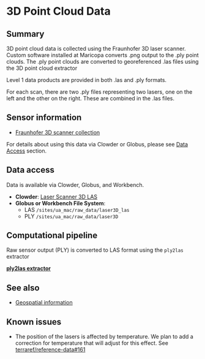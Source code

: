 # 3D Point Cloud Data

## Summary

3D point cloud data is collected using the Fraunhofer 3D laser scanner. Custom software installed at Maricopa converts .png output to the .ply point clouds. The .ply point clouds are converted to georeferenced .las files using the 3D point cloud extractor

Level 1 data products are provided in both .las and .ply formats.

For each scan, there are two .ply files representing two lasers, one on the left and the other on the right. These are combined in the .las files.  


## Sensor information

* [Fraunhofer 3D scanner collection](https://terraref.ncsa.illinois.edu/clowder/files/581793394f0ce77b66562ff9?dataset=581789af4f0ce77b6655d094&space=)

For details about using this data via Clowder or Globus, please see [Data Access](../user/how-to-access-data.md) section.


## Data access

Data is available via Clowder, Globus, and Workbench.

* **Clowder**: [Laser Scanner 3D LAS](https://terraref.ncsa.illinois.edu/clowder/collection/5a0ca1ad4f0ca87e15b485e8)
* **Globus or Workbench File System**:
  * LAS `/sites/ua_mac/raw_data/laser3D_las`
  * PLY `/sites/ua_mac/raw_data/laser3D`

## Computational pipeline

Raw sensor output (PLY) is converted to LAS format using the `ply2las` extractor

[**ply2las**](https://github.com/terraref/extractors-3dscanner)**[ extractor](https://github.com/terraref/extractors-3dscanner)**


## See also

* [Geospatial information](/user/geospatial-information.md)

## Known issues

* The position of the lasers is affected by temperature. We plan to add a correction for temperature that will adjust for this effect. See [terraref/reference-data#161](https://github.com/terraref/reference-data/issues/161)

